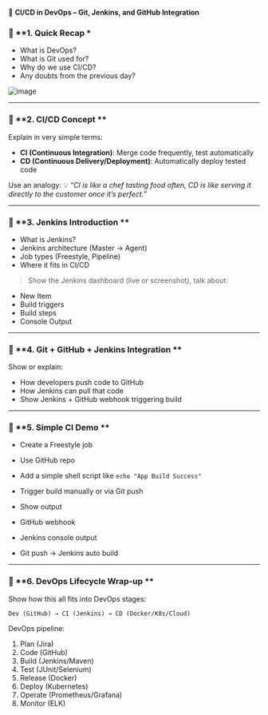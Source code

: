 🧩 **CI/CD in DevOps – Git, Jenkins, and GitHub Integration**



### 🔹 **1. Quick Recap *



* What is DevOps?
* What is Git used for?
* Why do we use CI/CD?
* Any doubts from the previous day?

![image](https://github.com/user-attachments/assets/4b85519a-10f6-4217-8fa4-a1be7f254581)


---

### 🔹 **2. CI/CD Concept **

Explain in very simple terms:

* **CI (Continuous Integration)**: Merge code frequently, test automatically
* **CD (Continuous Delivery/Deployment)**: Automatically deploy tested code

Use an analogy:
💡 *“CI is like a chef tasting food often, CD is like serving it directly to the customer once it’s perfect.”*

---

### 🔹 **3. Jenkins Introduction **

* What is Jenkins?
* Jenkins architecture (Master → Agent)
* Job types (Freestyle, Pipeline)
* Where it fits in CI/CD

> Show the Jenkins dashboard (live or screenshot), talk about:

* New Item
* Build triggers
* Build steps
* Console Output

---

### 🔹 **4. Git + GitHub + Jenkins Integration **

Show or explain:

* How developers push code to GitHub
* How Jenkins can pull that code
* Show Jenkins + GitHub webhook triggering build

---

### 🔹 **5. Simple CI Demo **


* Create a Freestyle job
* Use GitHub repo
* Add a simple shell script like `echo "App Build Success"`
* Trigger build manually or via Git push
* Show output


* GitHub webhook
* Jenkins console output
* Git push → Jenkins auto build

---

### 🔹 **6. DevOps Lifecycle Wrap-up **

Show how this all fits into DevOps stages:

```
Dev (GitHub) → CI (Jenkins) → CD (Docker/K8s/Cloud)
```

 DevOps pipeline:

1. Plan (Jira)
2. Code (GitHub)
3. Build (Jenkins/Maven)
4. Test (JUnit/Selenium)
5. Release (Docker)
6. Deploy (Kubernetes)
7. Operate (Prometheus/Grafana)
8. Monitor (ELK)



